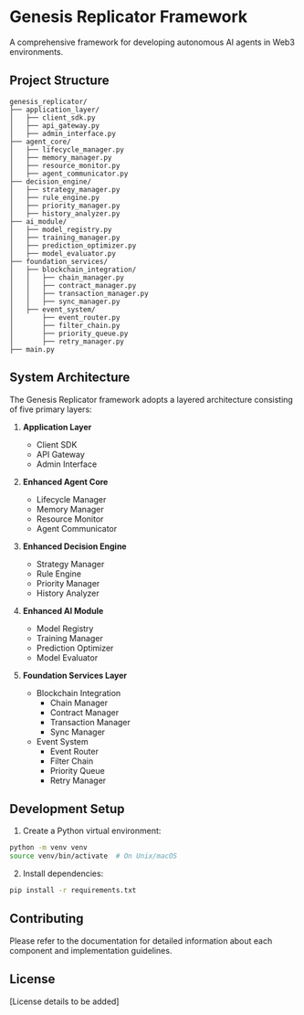 # Genesis Replicator Framework

A comprehensive framework for developing autonomous AI agents in Web3 environments.

## Project Structure

```
genesis_replicator/
├── application_layer/
│   ├── client_sdk.py
│   ├── api_gateway.py
│   ├── admin_interface.py
├── agent_core/
│   ├── lifecycle_manager.py
│   ├── memory_manager.py
│   ├── resource_monitor.py
│   ├── agent_communicator.py
├── decision_engine/
│   ├── strategy_manager.py
│   ├── rule_engine.py
│   ├── priority_manager.py
│   ├── history_analyzer.py
├── ai_module/
│   ├── model_registry.py
│   ├── training_manager.py
│   ├── prediction_optimizer.py
│   ├── model_evaluator.py
├── foundation_services/
│   ├── blockchain_integration/
│   │   ├── chain_manager.py
│   │   ├── contract_manager.py
│   │   ├── transaction_manager.py
│   │   ├── sync_manager.py
│   ├── event_system/
│       ├── event_router.py
│       ├── filter_chain.py
│       ├── priority_queue.py
│       ├── retry_manager.py
├── main.py
```

## System Architecture

The Genesis Replicator framework adopts a layered architecture consisting of five primary layers:

1. **Application Layer**
   - Client SDK
   - API Gateway
   - Admin Interface

2. **Enhanced Agent Core**
   - Lifecycle Manager
   - Memory Manager
   - Resource Monitor
   - Agent Communicator

3. **Enhanced Decision Engine**
   - Strategy Manager
   - Rule Engine
   - Priority Manager
   - History Analyzer

4. **Enhanced AI Module**
   - Model Registry
   - Training Manager
   - Prediction Optimizer
   - Model Evaluator

5. **Foundation Services Layer**
   - Blockchain Integration
     - Chain Manager
     - Contract Manager
     - Transaction Manager
     - Sync Manager
   - Event System
     - Event Router
     - Filter Chain
     - Priority Queue
     - Retry Manager

## Development Setup

1. Create a Python virtual environment:
```bash
python -m venv venv
source venv/bin/activate  # On Unix/macOS
```

2. Install dependencies:
```bash
pip install -r requirements.txt
```

## Contributing

Please refer to the documentation for detailed information about each component and implementation guidelines.

## License

[License details to be added]
